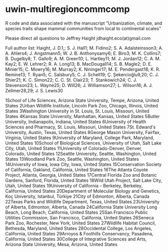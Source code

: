# uwin-multiregioncommcomp

R code and data associated with the manuscript "Urbanization, climate, and species traits shape mammal communities from local to continental scales"

Please direct all questions to Jeffrey Haight jdhaight.eco(at)gmail.com

Full author list:
Haight, J. D.1,; S. J. Hall1; M. Fidino2; S. A. Adalsteinsson3; A. A. Ahlers4; J. Angstmann5; W. J. B. Anthonysamy6; E. Biro3; M. K. Collins7; B. Dugelby8; T. Gallo9; A. M. Green10; L. Hartley11; M. J. Jordan12; C. A. M. Kay2; E. W. Lehrer2; R. A. Long13; B. MacDougall14; S. B. Magle2; D. E. Minier15; C. Mowry16; M. Murray2; K. Nininger17; M. E. Pendergast18; K. R. Remine13; T. Ryan5; C. Salsbury5; C. J. Schell19; Ç. Șekercioğlu9,20; C. J. Shier21; K. C. Simon22; C. C. St. Clair23; T. Stankowich24; C. J. Stevenson23; L. Wayne25; D. Will26; J. Williamson27; L. Wilson16; A. J. Zellmer28,29; J. S. Lewis30

1School of Life Sciences, Arizona State University, Tempe, Arizona, United States
2Urban Wildlife Institute, Lincoln Park Zoo, Chicago, Illinois, United States
3Washington University in St. Louis, St. Louis, Missouri, United States
4Kansas State University, Manhattan, Kansas, United States
5Butler University, Indianapolis, Indiana, United States
6University of Health Sciences and Pharmacy, St. Louis, Missouri, United States
7St. Edward's University, Austin, Texas, United States
8George Mason University, Fairfax, Virginia, United States
9University of Maryland, College Park, Maryland, United States
10School of Biological Sciences, University of Utah, Salt Lake City, Utah, United States
11University of Colorado-Denver, Denver, Colorado, United States
12Seattle University, Seattle, Washington, United States
13Woodland Park Zoo, Seattle, Washington, United States
14University of Iowa, Iowa City, Iowa, United States
15Conservation Society of California, Oakland, California, United States
16The Atlanta Coyote Project, Atlanta, Georgia, United States
17Central Florida Zoo and Botanic Gardens, Sanford, Florida, United States
18Wild Utah Project, Salt Lake City, Utah, United States
19University of California – Berkeley, Berkeley, California, United States 
20Department of Molecular Biology and Genetics, Koç University, Istanbul, Türkiye
21City of Edmonton, Alberta, Canada
22Texas Parks and Wildlife Department, Texas, United States
23University of Alberta, Edmonton, Alberta, Canada
24California State University Long Beach, Long Beach, California, United States 
25San Francisco Public Utilities Commission, San Francisco, California, United States
26Seneca Park Zoo, Rochester, New York, United States
27Wildlife Habitat Council, Bethesda, Maryland, United States
28Occidental College, Los Angeles, California, United States
29Arroyos & Foothills Conservancy, Pasadena, California, United States
30College of Integrative Sciences and Arts, Arizona State University, Mesa, Arizona, United States 
